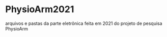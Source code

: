 # PhysioArm2021
 arquivos e pastas da parte eletrônica feita em 2021 do projeto de pesquisa PhysioArm
